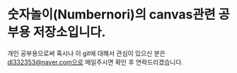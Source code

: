 숫자놀이(Numbernori)의 canvas관련 공부용 저장소입니다.
=========

개인 공부용으로써 혹시나 이 git에 대해서 관심이 있으신 분은
dl332353@naver.com으로 메일주시면 확인 후 연락드리겠습니다.
